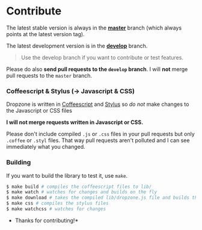 Contribute
==========

The latest stable version is always in the **[master](https://github.com/enyo/dropzone)** branch (which always
points at the latest version tag).

The latest development version is in the **[develop](https://github.com/enyo/dropzone/tree/develop)** branch.

> Use the develop branch if you want to contribute or test features.

Please do also **send pull requests to the `develop` branch**.
I will **not** merge pull requests to the `master` branch.


### Coffeescript & Stylus (-> Javascript & CSS)

Dropzone is written in [Coffeescript](http://coffeescript.org) and
[Stylus](http://learnboost.github.com/stylus/) so *do not* make
changes to the Javascript or CSS files

**I will not merge requests written in Javascript or CSS.**

Please don't include compiled `.js` or `.css` files in your pull requests but only
`.coffee` or `.styl` files. That way pull requests aren't polluted and I can see
immediately what you changed.

### Building

If you want to build the library to test it, use `make`.

```bash
$ make build # compiles the coffeescript files to lib/
$ make watch # watches for changes and builds on the fly
$ make download # takes the compiled lib/dropzone.js file and builds the downloads/*.js files
$ make css # compiles the stylus files
$ make watchcss # watches for changes
```


* Thanks for contributing!*

